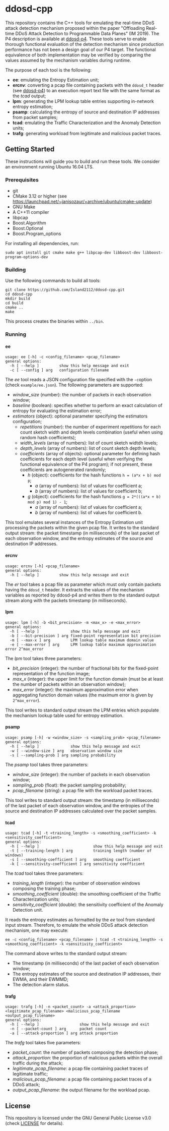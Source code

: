 # ddosd-cpp
This repository contains the C++ tools for emulating the real-time DDoS attack detection mechanism proposed within the paper "Offloading Real-time DDoS Attack Detection to Programmable Data Planes" (IM 2019).
The P4 description is available at [ddosd-p4](https://github.com/aclapolli/ddosd-p4).
These tools serve to enable thorough functional evaluation of the detection mechanism since production performance has not been a design goal of our P4 target.
The functional equivalence of both implementation may be verified by comparing the values assumed by the mechanism variables during runtime.

The purpose of each tool is the following:
- **ee**: emulating the Entropy Estimation unit;
- **ercnv**: converting a pcap file containing packets with the `ddosd_t` header (see [ddosd-p4](https://github.com/aclapolli/ddosd-p4)) to an execution report text file with the same format as the *tcad* output;
- **lpm**: generating the LPM lookup table entries supporting in-network entropy estimation;
- **psamp**: calculating the entropy of source and destination IP addresses from packet samples;
- **tcad**: emulating the Traffic Characterization and the Anomaly Detection units; 
- **trafg**: generating workload from legitimate and malicious packet traces.

## Getting Started
These instructions will guide you to build and run these tools.
We consider an environment running Ubuntu 16.04 LTS.

### Prerequisites
- git
- CMake 3.12 or higher (see https://launchpad.net/~janisozaur/+archive/ubuntu/cmake-update)
- GNU Make
- A C++11 compiler
- libpcap
- Boost.Algorithm
- Boost.Optional
- Boost.Program_options

For installing all dependencies, run:
```
sudo apt install git cmake make g++ libpcap-dev libboost-dev libboost-program-options-dev
```

### Building
Use the following commands to build all tools:
```
git clone https://github.com/Island2112/ddosd-cpp.git
cd ddosd-cpp
mkdir build
cd build
cmake ..
make
```
This process creates the binaries within `../bin`.

### Running

#### ee
```
usage: ee [-h] -c <config_filename> <pcap_filename>
general options:
  -h [ --help ]         show this help message and exit
  -c [ --config ] arg   configuration filename
```
The *ee* tool reads a JSON configuration file specified with the `-c`option (check `example/ee.json`).
The following parameters are supported:
- *window_size* (number): the number of packets in each observation window;
- *baseline* (boolean): specifies whether to perform an exact calculation of entropy for evaluating the estimation error;
- *estimators* (object): optional parameter specifying the estimators configuration;
  - *repetitions* (number): the number of experiment repetitions for each count sketch width and depth levels combination (useful when using random hash coefficients);
  - *width_levels* (array of numbers): list of count sketch widtdh levels;
  - *depth_levels* (array of numbers): list of count sketch depth levels;
  - *coefficients* (array of objects): optional parameter for defining hash coefficients for each depth level (useful when verifying the functional equivalence of the P4 program); if not present, these coefficients are autogenerated randomly;
    - *h* (object): coefficients for the hash functions `h = (a*x + b) mod p`;
      - *a* (array of numbers): list of values for coefficient a;
      - *b* (array of numbers): list of values for coefficient b;
    - *g* (object): coefficients for the hash functions `g = 2*(((a*x + b) mod p) mod 1) - 1`;
      - *a* (array of numbers): list of values for coefficient a;
      - *b* (array of numbers): list of values for coefficient b.

This tool emulates several instances of the Entropy Estimation unit processing the packets within the given pcap file.
It writes to the standard output stream: the packet timestamp (in milliseconds) of the last packet of each observation window, and the entropy estimates of the source and destination IP addresses.

#### ercnv
```
usage: ercnv [-h] <pcap_filename>
general options:
  -h [ --help ]         show this help message and exit
```
The *er* tool takes a pcap file as parameter which must only contain packets having the `ddosd_t` header.
It extracts the values of the mechanism variables as reported by ddosd-p4 and writes them to the standard output stream along with the packets timestamp (in milliseconds).

#### lpm
```
usage: lpm [-h] -b <bit_precision> -m <max_x> -e <max_error>
general options:
  -h [ --help ]              show this help message and exit
  -b [ --bit-precision ] arg fixed-point representation bit precision
  -m [ --max-x ] arg         LPM lookup table maximum domain value
  -e [ --max-error ] arg     LPM lookup table maximum approximation error 2^max_error
```
The *lpm* tool takes three parameters:
- *bit_precision* (integer): the number of fractional bits for the fixed-point representation of the function image;
- *max_x* (integer): the upper limit for the function domain (must be at least the number of packets within an observation window);
- *max_error* (integer): the maximum approximation error when aggregating function domain values (the maximum error is given by `2^max_error`).

This tool writes to standard output stream the LPM entries which populate the mechanism lookup table used for entropy estimation.

#### psamp
```
usage: psamp [-h] -w <window_size> -s <sampling_prob> <pcap_filename>
general options:
  -h [ --help ]              show this help message and exit
  -w [ --window-size ] arg   observation window size
  -s [ --sampling-prob ] arg sampling probability
```
The *psamp* tool takes three parameters:
- *window_size* (integer): the number of packets in each observation window;
- *sampling_prob* (float): the packet sampling probability;
- *pcap_filename* (string): a pcap file with the workload packet traces.

This tool writes to standard output stream: the timestamp (in milliseconds) of the last packet of each observation window, and the entropies of the source and destination IP addresses calculated over the packet samples.

#### tcad
```
usage: tcad [-h] -t <training_length> -s <smoothing_coefficient> -k <sensitivity_coefficient>
general options:
  -h [ --help ]                        show this help message and exit
  -t [ --training-length ] arg         training length (number of windows)
  -s [ --smoothing-coefficient ] arg   smoothing coefficient
  -k [ --sensitivity-coefficient ] arg sensitivity coefficient
```
The *tcad* tool takes three parameters:
- *training_length* (integer): the number of observation windows composing the training phase;
- *smoothing_coefficient* (double): the smoothing coefficient of the Traffic Characterization units;
- *sensitivity_coefficient* (double): the sensitivity coefficient of the Anomaly Detection unit.

It reads the entropy estimates as formatted by the *ee* tool from standard input stream.
Therefore, to emulate the whole DDoS attack detection mechanism, one may execute:
```
ee -c <config_filename> <pcap_filename> | tcad -t <training_length> -s <smoothing_coefficient> -k <sensitivity_coefficient>
```
The command above writes to the standard output stream: 
- The timestamp (in milliseconds) of the last packet of each observation window;
- The entropy estimates of the source and destination IP addresses, their EWMA, and their EWMMD;
- The detection alarm status.

#### trafg
```
usage: trafg [-h] -n <packet_count> -a <attack_proportion> <legitimate_pcap_filename> <malicious_pcap_filename <output_pcap_filename>
general options:
  -h [ --help ]                  show this help message and exit
  -n [ --packet-count ] arg      packet count
  -a [ --attack-proportion ] arg attack proportion
```
The *trafg* tool takes five parameters:
- *packet_count*: the number of packets composing the detection phase;
- *attack_proportion*: the proportion of malicious packets within the overall traffic during the attack;
- *legitimate_pcap_filename*: a pcap file containing packet traces of legitimate traffic;
- *malicious_pcap_filename*: a pcap file containing packet traces of a DDoS attack;
- *output_pcap_filename*: the output filename for the workload pcap.

## License
This repository is licensed under the GNU General Public License v3.0 (check [LICENSE](LICENSE) for details).
